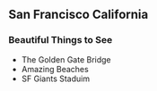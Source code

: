 ## San Francisco California

### Beautiful Things to See

- The Golden Gate Bridge
- Amazing Beaches
- SF Giants Staduim
